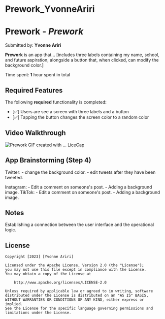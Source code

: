 # Prework_YvonneAriri
# Prework - *Prework*

Submitted by: **Yvonne Ariri**

**Prework** is an app that... [includes three labels containing my name, school, and future aspiration, alongside a button that, when clicked, can modify the background color.] 

Time spent: **1** hour spent in total

## Required Features

The following **required** functionality is completed:

- [✅] Users are see a screen with three labels and a button
- [✅] Tapping the button changes the screen color to a random color
 
## Video Walkthrough

![Prework](https://github.com/YvonneAriri/Prework_YvonneAriri/assets/102451432/3d5aa80b-05b5-457d-8488-15b38422c241)
GIF created with ...  LiceCap

## App Brainstorming (Step 4)
Twitter:
    - change the background color.
    - edit tweets after they have been tweeted.
   
Instagram:
    - Edit a comment on someone's post.
    - Adding a background image.
TikTok:
    - Edit a comment on someone's post.
    - Adding a background image.
## Notes
Establishing a connection between the user interface and the operational logic.

## License

    Copyright [2023] [Yvonne Ariri]

    Licensed under the Apache License, Version 2.0 (the "License");
    you may not use this file except in compliance with the License.
    You may obtain a copy of the License at

        http://www.apache.org/licenses/LICENSE-2.0

    Unless required by applicable law or agreed to in writing, software
    distributed under the License is distributed on an "AS IS" BASIS,
    WITHOUT WARRANTIES OR CONDITIONS OF ANY KIND, either express or implied.
    See the License for the specific language governing permissions and
    limitations under the License.